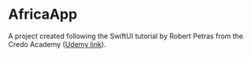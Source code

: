 # AfricaApp

A project created following the SwiftUI tutorial by Robert Petras from the Credo Academy ([Udemy link](https://www.udemy.com/course/swiftui-masterclass-course-ios-development-with-swift/)).
